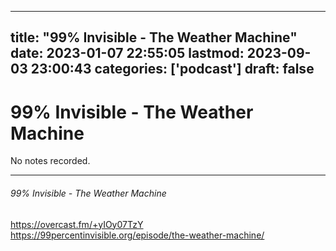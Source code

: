 
---
title: "99% Invisible - The Weather Machine"
date: 2023-01-07 22:55:05
lastmod: 2023-09-03 23:00:43
categories: ['podcast']
draft: false
---


# 99% Invisible - The Weather Machine

No notes recorded.

- - -
###### 99% Invisible - The Weather Machine

https://overcast.fm/+yIOy07TzY  
https://99percentinvisible.org/episode/the-weather-machine/

<!-- #public #podcast #99 percent invisible# -->

<!-- {BearID:FD31E657-668B-4CA3-B19C-520FBC595433-28016-00002D980428AF4F} -->
